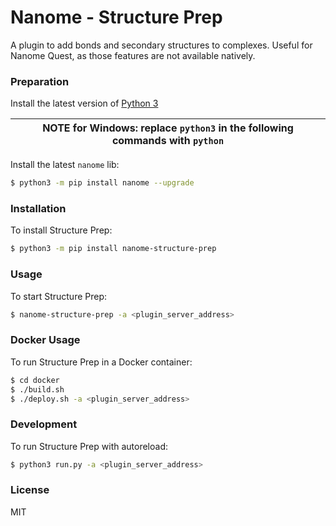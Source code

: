 # Nanome - Structure Prep

A plugin to add bonds and secondary structures to complexes. Useful for Nanome Quest, as those features are not available natively.

### Preparation

Install the latest version of [Python 3](https://www.python.org/downloads/)

| NOTE for Windows: replace `python3` in the following commands with `python` |
| - |

Install the latest `nanome` lib:

```sh
$ python3 -m pip install nanome --upgrade
```

### Installation

To install Structure Prep:

```sh
$ python3 -m pip install nanome-structure-prep
```

### Usage

To start Structure Prep:

```sh
$ nanome-structure-prep -a <plugin_server_address>
```

### Docker Usage

To run Structure Prep in a Docker container:

```sh
$ cd docker
$ ./build.sh
$ ./deploy.sh -a <plugin_server_address>
```

### Development

To run Structure Prep with autoreload:

```sh
$ python3 run.py -a <plugin_server_address>
```

### License

MIT
